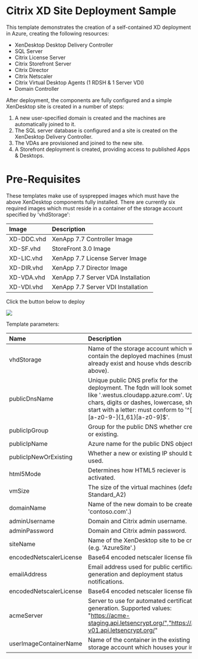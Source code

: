 # Citrix XD Site Deployment Sample

This template demonstrates the creation of a self-contained XD deployment in Azure, creating the following resources:

* XenDesktop Desktop Delivery Controller
* SQL Server
* Citrix License Server
* Citrix Storefront Server
* Citrix Director
* Citrix Netscaler
* Citrix Virtual Desktop Agents (1 RDSH & 1 Server VDI)
* Domain Controller

After deployment, the components are fully configured and a simple XenDesktop site is created in a number of steps:

1. A new user-specified domain is created and the machines are automatically joined to it.
2. The SQL server database is configured and a site is created on the XenDesktop Delivery Controller.
3. The VDAs are provisioned and joined to the new site.
4. A Storefront deployment is created, providing access to published Apps & Desktops.

# Pre-Requisites
 
These templates make use of sysprepped images which must have the above XenDesktop components fully installed. There are currently six required images which must reside in a container of the storage account specified by 'vhdStorage':

| Image   | Description    |
|:--- |:---|
XD-DDC.vhd | XenApp 7.7 Controller Image
XD-SF.vhd | StoreFront 3.0 Image
XD-LIC.vhd | XenApp 7.7 License Server Image
XD-DIR.vhd | XenApp 7.7 Director Image
XD-VDA.vhd | XenApp 7.7 Server VDA Installation
XD-VDI.vhd | XenApp 7.7 Server VDI Installation
 
Click the button below to deploy

<a href="https://portal.azure.com/#create/Microsoft.Template/uri/https%3A%2F%2Fraw.githubusercontent.com%2Falexstoddard%2Fazure-quickstart-templates%2Fmaster%2Fcitrix-xd-site-basic%2FmainTemplate.json" target="_blank">
    <img src="http://azuredeploy.net/deploybutton.png"/>
</a>

Template parameters:

| Name   | Description    |
|:--- |:---|
| vhdStorage | Name of the storage account which will contain the deployed machines (must already exist and house vhds described above). |
| publicDnsName | Unique public DNS prefix for the deployment. The fqdn will look something like '<dnsname>.westus.cloudapp.azure.com'. Up to 62 chars, digits or dashes, lowercase, should start with a letter: must conform to '^[a-z][a-z0-9-]{1,61}[a-z0-9]$'. |
| publicIpGroup | Group for the public DNS whether created or existing. |
| publicIpName | Azure name for the public DNS object. |
| publicIpNewOrExisting | Whether a new or existing IP should be used. |
| html5Mode | Determines how HTML5 reciever is activated. |
| vmSize | The size of the virtual machines (default: Standard_A2) |
| domainName | Name of the new domain to be created (e.g. 'contoso.com'.) |
| adminUsername | Domain and Citrix admin username. |
| adminPassword | Domain and Citrix admin password. |
| siteName | Name of the XenDesktop site to be created (e.g. 'AzureSite'.) |
| encodedNetscalerLicense | Base64 encoded netscaler license file. |
| emailAddress | Email address used for public certificate generation and deployment status notifications. |
| encodedNetscalerLicense | Base64 encoded netscaler license file. |
| acmeServer | Server to use for automated certificate generation. Supported values: "https://acme-staging.api.letsencrypt.org/","https://acme-v01.api.letsencrypt.org/" |
| userImageContainerName | Name of the container in the existing storage account which houses your images |


